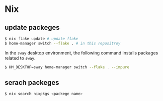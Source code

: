 # Nix

## update packeges

```bash
$ nix flake update # update flake
$ home-manager switch --flake . # in this repositroy
```

In the `sway` desktop environment, the following command installs packages related to `sway`.

```bash
$ HM_DESKTOP=sway home-manager switch --flake . --impure
```

## serach packeges

```bash
$ nix search nixpkgs <packege name>
```
